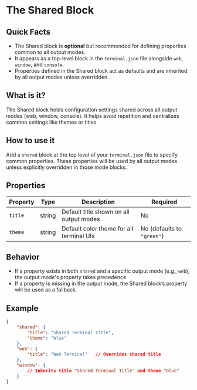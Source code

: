 # The Shared Block

## Quick Facts

- The Shared block is **optional** but recommended for defining properties common to all output modes.
- It appears as a top-level block in the `terminal.json` file alongside `web`, `window`, and `console`.
- Properties defined in the Shared block act as defaults and are inherited by all output modes unless overridden.

## What is it?

The Shared block holds configuration settings shared across all output modes (web, window, console). It helps avoid repetition and centralizes common settings like themes or titles.

## How to use it

Add a `shared` block at the top level of your `terminal.json` file to specify common properties. These properties will be used by all output modes unless explicitly overridden in those mode blocks.

## Properties

| Property | Type | Description | Required |
| --- | --- | --- | --- |
| `title` | string | Default title shown on all output modes | No |
| `theme` | string | Default color theme for all terminal UIs | No (defaults to `"green"`) |


## Behavior

- If a property exists in both `shared` and a specific output mode (e.g., `web`), the output mode's property takes precedence.
- If a property is missing in the output mode, the Shared block’s property will be used as a fallback.

## Example
```json
{
    "shared": {
        "title": "Shared Terminal Title",
        "theme": "blue"
    },
    "web": {
        "title": "Web Terminal"   // Overrides shared title
    },
    "window": {
        // Inherits title "Shared Terminal Title" and theme "blue"
    }
}
```